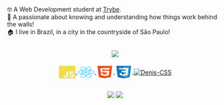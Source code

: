<span align="left">
  🤓 A Web Development student at <a href="https://www.betrybe.com/" target="_blank">Trybe</a>.
</span>
</br>
<span align="left">
  🧐 A passionate about knowing and understanding how things work behind the walls!
</span>
</br>
<span align="left">
  🏠 I live in Brazil, in a city in the countryside of São Paulo!
</span>

##
  
<div align="center">
  <a href="https://github.com/denisjo7">
  <img height="150em" src="https://github-readme-stats.vercel.app/api?username=denisjo7&show_icons=true&theme=radical&include_all_commits=true&count_private=true"/>
</div>

<div align="center" style="display: inline_block"><br>
  <img align="center" alt="Denis-Js" height="30" width="40" src="https://raw.githubusercontent.com/devicons/devicon/master/icons/javascript/javascript-plain.svg">
  <img align="center" alt="Denis-React" height="30" width="40" src="https://raw.githubusercontent.com/devicons/devicon/master/icons/react/react-original.svg">
  <img align="center" alt="Denis-HTML" height="30" width="40" src="https://raw.githubusercontent.com/devicons/devicon/master/icons/html5/html5-original.svg">
  <img align="center" alt="Denis-CSS" height="30" width="40" src="https://raw.githubusercontent.com/devicons/devicon/master/icons/css3/css3-original.svg">
  <img align="center" alt="Denis-CSS" height="30" width="40" src="https://cdn.jsdelivr.net/gh/devicons/devicon/icons/git/git-original.svg" />
</div>

##

<div align="center"> 
  <a href = "mailto:denisjonathan7@gmail.com"><img src="https://img.shields.io/badge/Gmail-D14836?style=for-the-badge&logo=gmail&logoColor=white" target="_blank"></a>
  <a href="https://www.linkedin.com/in/denis-jonathan/" target="_blank"><img src="https://img.shields.io/badge/-LinkedIn-%230077B5?style=for-the-badge&logo=linkedin&logoColor=white" target="_blank"></a> 
</div>
